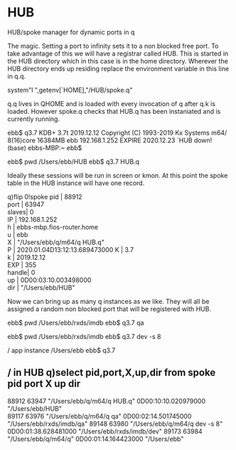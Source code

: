 # HUB
HUB/spoke manager for dynamic ports in q

The magic. Setting a port to infinity sets it to a non blocked free port.
To take advantage of this we will have a registrar called HUB.
This is started in the HUB directory which in this case is in the home directory.
Wherever the HUB directory ends up residing replace the environment variable in this line in q.q.

system"l ",getenv[`HOME],"/HUB/spoke.q"

q.q lives in QHOME and is loaded with every invocation of q after q.k is loaded.
However spoke.q checks that HUB.q has been instaniated and is currently running.

ebb$ q3.7
KDB+ 3.7t 2019.12.12 Copyright (C) 1993-2019 Kx Systems
m64/ 8(16)core 16384MB ebb 192.168.1.252 EXPIRE 2020.12.23
`HUB down!
(base) ebbs-MBP:~ ebb$ 

ebb$ pwd
/Users/ebb/HUB
ebb$ q3.7 HUB.q

Ideally these sessions will be run in screen or kmon.
At this point the spoke table in the HUB instance will have one record.

q)flip 0!spoke
pid   | 88912                        
port  | 63947                        
slaves| 0                            
IP    | 192.168.1.252                
h     | ebbs-mbp.fios-router.home    
u     | ebb                          
X     | "/Users/ebb/q/m64/q HUB.q"   
P     | 2020.01.04D13:12:13.689473000
K     | 3.7                          
k     | 2019.12.12                   
EXP   | 355                          
handle| 0                            
up    | 0D00:03:10.003498000         
dir   | "/Users/ebb/HUB"       

Now we can bring up as many q instances as we like.
They will all be assigned a random non blocked port that will be registered with HUB.

ebb$ pwd
/Users/ebb/rxds/imdb
ebb$ q3.7 qa

ebb$ pwd
/Users/ebb/rxds/imdb
ebb$ q3.7 dev -s 8

/ app instance
/Users/ebb
ebb$ q3.7

/ in HUB
q)select pid,port,X,up,dir from spoke
pid   port  X                             up                   dir                       
-----------------------------------------------------------------------------------------
88912 63947 "/Users/ebb/q/m64/q HUB.q"    0D00:10:10.020979000 "/Users/ebb/HUB"          
89117 63976 "/Users/ebb/q/m64/q qa"       0D00:02:14.501745000 "/Users/ebb/rxds/imdb/qa" 
89148 63980 "/Users/ebb/q/m64/q dev -s 8" 0D00:01:38.628481000 "/Users/ebb/rxds/imdb/dev"
89173 63984 "/Users/ebb/q/m64/q"          0D00:01:14.164423000 "/Users/ebb"     

